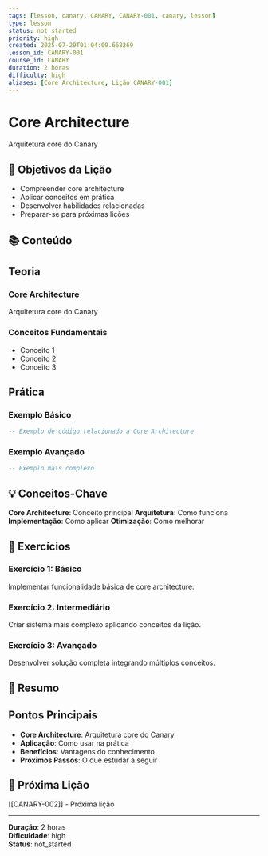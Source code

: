 ```yaml
---
tags: [lesson, canary, CANARY, CANARY-001, canary, lesson]
type: lesson
status: not_started
priority: high
created: 2025-07-29T01:04:09.668269
lesson_id: CANARY-001
course_id: CANARY
duration: 2 horas
difficulty: high
aliases: [Core Architecture, Lição CANARY-001]
---
```


# Core Architecture

Arquitetura core do Canary

## 🎯 Objetivos da Lição

- Compreender core architecture
- Aplicar conceitos em prática
- Desenvolver habilidades relacionadas
- Preparar-se para próximas lições

## 📚 Conteúdo


## Teoria

### Core Architecture
Arquitetura core do Canary

### Conceitos Fundamentais
- Conceito 1
- Conceito 2
- Conceito 3

## Prática

### Exemplo Básico
```lua
-- Exemplo de código relacionado a Core Architecture
```

### Exemplo Avançado
```lua
-- Exemplo mais complexo
```


## 💡 Conceitos-Chave

**Core Architecture**: Conceito principal
**Arquitetura**: Como funciona
**Implementação**: Como aplicar
**Otimização**: Como melhorar

## 🧪 Exercícios


### Exercício 1: Básico
Implementar funcionalidade básica de core architecture.

### Exercício 2: Intermediário
Criar sistema mais complexo aplicando conceitos da lição.

### Exercício 3: Avançado
Desenvolver solução completa integrando múltiplos conceitos.


## 📝 Resumo


## Pontos Principais

- **Core Architecture**: Arquitetura core do Canary
- **Aplicação**: Como usar na prática
- **Benefícios**: Vantagens do conhecimento
- **Próximos Passos**: O que estudar a seguir


## 🔗 Próxima Lição

[[CANARY-002]] - Próxima lição

---

**Duração**: 2 horas  
**Dificuldade**: high  
**Status**: not_started
